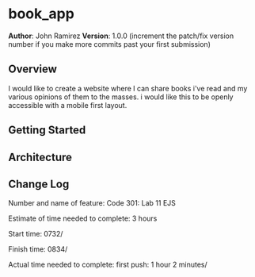 # book_app


**Author**: John Ramirez
**Version**: 1.0.0 (increment the patch/fix version number if you make more commits past your first submission)

## Overview
I would like to create a website where I can share books i've read and my various opinions of them to the masses. i would like this to be openly accessible with a mobile first layout.

## Getting Started
<!-- What are the steps that a user must take in order to build this app on their own machine and get it running? -->

## Architecture
<!-- Provide a detailed description of the application design. What technologies (languages, libraries, etc) you're using, and any other relevant design information. -->

## Change Log
<!-- Use this area to document the iterative changes made to your application as each feature is successfully implemented. Use time stamps. Here's an examples:

01-01-2001 4:59pm - Application now has a fully-functional express server, with GET and POST routes for the book resource.

## Credits and Collaborations
<!-- Give credit (and a link) to other people or resources that helped you build this application. -->


Number and name of feature: Code 301: Lab 11 EJS

Estimate of time needed to complete: 3 hours

Start time: 0732/

Finish time: 0834/

Actual time needed to complete: first push: 1 hour 2 minutes/
